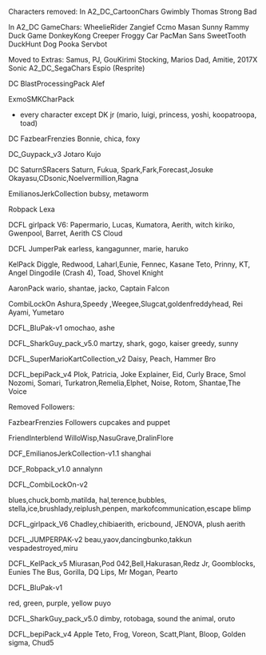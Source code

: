 Characters removed: 
In A2_DC_CartoonChars
Gwimbly
Thomas 
Strong Bad

In A2_DC GameChars: 
WheelieRider
Zangief
Ccmo
Masan
Sunny
Rammy
Duck Game
DonkeyKong
Creeper
Froggy Car
PacMan
Sans
SweetTooth
DuckHunt Dog
Pooka
Servbot

Moved to Extras: 
Samus, PJ, GouKirimi 
Stocking, Marios Dad, Amitie, 2017X Sonic
A2_DC_SegaChars
Espio (Resprite)

DC BlastProcessingPack
Alef

ExmoSMKCharPack
- every character except DK jr
(mario, luigi, princess, yoshi, koopatroopa, toad)

DC FazbearFrenzies
Bonnie, chica, foxy

DC_Guypack_v3
Jotaro Kujo

DC SaturnSRacers
Saturn, Fukua, Spark,Fark,Forecast,Josuke
Okayasu,CDsonic,Noelvermillion,Ragna

EmilianosJerkCollection
bubsy, metaworm

Robpack
Lexa

DCFL girlpack V6:
 Papermario, Lucas, Kumatora, Aerith, witch kiriko, Gwenpool, Barret, Aerith CS
Cloud

DCFL JumperPak
earless, kangagunner, marie, haruko

KelPack
Diggle, Redwood, Laharl,Eunie, Fennec, Kasane Teto, Prinny, KT, Angel
Dingodile (Crash 4), Toad, Shovel Knight

AaronPack
wario, shantae, jacko, Captain Falcon

CombiLockOn
Ashura,Speedy ,Weegee,Slugcat,goldenfreddyhead, Rei Ayami, Yumetaro

DCFL_BluPak-v1
omochao, ashe

DCFL_SharkGuy_pack_v5.0
martzy, shark, gogo, kaiser greedy, sunny 

DCFL_SuperMarioKartCollection_v2
Daisy, Peach, Hammer Bro

DCFL_bepiPack_v4
Plok, Patricia, Joke Explainer, Eid, Curly Brace, Smol Nozomi, Somari, Turkatron,Remelia,Elphet, Noise,
Rotom, Shantae,The Voice



Removed Followers:



FazbearFrenzies Followers
cupcakes and puppet

FriendInterblend
WilloWisp,NasuGrave,DralinFlore

DCF_EmilianosJerkCollection-v1.1
shanghai

DCF_Robpack_v1.0
annalynn

DCFL_CombiLockOn-v2

blues,chuck,bomb,matilda,
hal,terence,bubbles,
stella,ice,brushlady,reiplush,penpen,
markofcommunication,escape blimp

DCFL_girlpack_V6
Chadley,chibiaerith, ericbound, JENOVA, plush aerith

DCFL_JUMPERPAK-v2
beau,yaov,dancingbunko,takkun
vespadestroyed,miru

DCFL_KelPack_v5
Miurasan,Pod 042,Bell,Hakurasan,Redz Jr, Goomblocks, Eunies The Bus, Gorilla, DQ Lips,
Mr Mogan, Pearto

DCFL_BluPak-v1

red, green, purple, yellow puyo

DCFL_SharkGuy_pack_v5.0
dimby, rotobaga, sound the animal, oruto 

DCFL_bepiPack_v4
Apple Teto, Frog, Voreon, Scatt,Plant, Bloop, Golden sigma, Chud5





